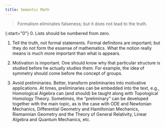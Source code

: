 ```yaml
---
title: Semantic Math
---
```


> Formalism eliminates falseness;  but it does not lead to the truth.

{:start="0"}
0.  Lists should be numbered from zero.

1.  Tell the truth, not formal statements.  Formal definitons are important;
but they do not form the essense of mathematics.  What the notion really means
is much more important than what is appears.

2.  Motivation is important.  One should know why that particular structure is
studied before he actually studies them.  For example, the idea of symmetry
should come before the concept of groups.

3.  Avoid preliminaries.  Better, transform preliminaries into motivative
applications.  At times, preliminaries can be embedded into the text, e.g.,
Homological Algebra can (and should) be taught along with Topological Homology
Theory.  Sometimes, the “preliminary” can be developed together with the main
topic, as is the case with ODE and Newtonian Mechanics, Differential Geometry
and Hamiltonian Mechanics, Riemannian Geometry and the Theory of General
Relativity, Linear Algebra and Quantum Mechanics, etc.
